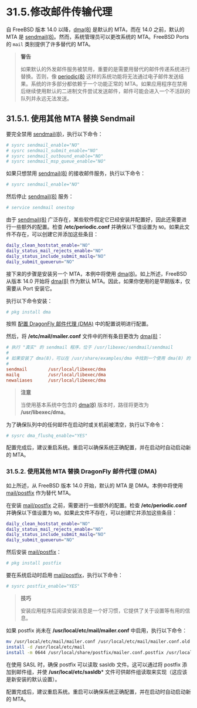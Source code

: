# 31.5.修改邮件传输代理

自 FreeBSD 版本 14.0 以降，[dma(8)](https://man.freebsd.org/cgi/man.cgi?query=dma&sektion=8&format=html) 是默认的 MTA，而在 14.0 之前，默认的 MTA 是 [sendmail(8)](https://man.freebsd.org/cgi/man.cgi?query=sendmail&sektion=8&format=html)。然而，系统管理员可以更改系统的 MTA。FreeBSD Ports  的 `mail` 类别提供了许多替代的 MTA。

>**警告**
>
>如果默认的外发邮件服务被禁用，重要的是需要用替代的邮件传递系统进行替换。否则，像 [periodic(8)](https://man.freebsd.org/cgi/man.cgi?query=periodic&sektion=8&format=html) 这样的系统功能将无法通过电子邮件发送结果。系统的许多部分都依赖于一个功能正常的 MTA。如果应用程序在禁用后继续使用默认的二进制文件尝试发送邮件，邮件可能会进入一个不活跃的队列并永远无法发送。

## 31.5.1. 使用其他 MTA 替换 Sendmail

要完全禁用 [sendmail(8)](https://man.freebsd.org/cgi/man.cgi?query=sendmail&sektion=8&format=html)，执行以下命令：

```sh
# sysrc sendmail_enable="NO"
# sysrc sendmail_submit_enable="NO"
# sysrc sendmail_outbound_enable="NO"
# sysrc sendmail_msp_queue_enable="NO"
```

如果只想禁用 [sendmail(8)](https://man.freebsd.org/cgi/man.cgi?query=sendmail&sektion=8&format=html) 的接收邮件服务，执行以下命令：

```sh
# sysrc sendmail_enable="NO"
```

然后停止 [sendmail(8)](https://man.freebsd.org/cgi/man.cgi?query=sendmail&sektion=8&format=html) 服务：

```sh
# service sendmail onestop
```

由于 [sendmail(8)](https://man.freebsd.org/cgi/man.cgi?query=sendmail&sektion=8&format=html) 广泛存在，某些软件假定它已经安装并配置好，因此还需要进行一些额外的配置。检查 **/etc/periodic.conf** 并确保以下值设置为 `NO`。如果此文件不存在，可以创建它并添加这些条目：

```sh
daily_clean_hoststat_enable="NO"
daily_status_mail_rejects_enable="NO"
daily_status_include_submit_mailq="NO"
daily_submit_queuerun="NO"
```

接下来的步骤是安装另一个 MTA，本例中将使用 [dma(8)](https://man.freebsd.org/cgi/man.cgi?query=dma&sektion=8&format=html)。如上所述，FreeBSD 从版本 14.0 开始将 [dma(8)](https://man.freebsd.org/cgi/man.cgi?query=dma&sektion=8&format=html) 作为默认 MTA。因此，如果你使用的是早期版本，仅需要从 Port 安装它。

执行以下命令安装：

```sh
# pkg install dma
```

按照 [配置 DragonFly 邮件代理 (DMA)](https://docs.freebsd.org/en/books/handbook/mail/#configuring-dragonfly-mail-agent) 中的配置说明进行配置。

然后，将 **/etc/mail/mailer.conf** 文件中的所有条目更改为 [dma(8)](https://man.freebsd.org/cgi/man.cgi?query=dma&sektion=8&format=html)：

```ini
# 执行 "真实" 的 sendmail 程序，位于 /usr/libexec/sendmail/sendmail
#
# 如果安装了 dma(8)，可以在 /usr/share/examples/dma 中找到一个使用 dma(8) 的示例 mailer.conf
#
sendmail        /usr/local/libexec/dma
mailq           /usr/local/libexec/dma
newaliases      /usr/local/libexec/dma
```

>**注意**
>
>当使用基本系统中包含的 [dma(8)](https://man.freebsd.org/cgi/man.cgi?query=dma&sektion=8&format=html) 版本时，路径将更改为 **/usr/libexec/dma**。

为了确保队列中的任何邮件在启动时或关机前被清空，执行以下命令：

```sh
# sysrc dma_flushq_enable="YES"
```

配置完成后，建议重启系统。重启可以确保系统正确配置，并在启动时自动启动新的 MTA。

### 31.5.2. 使用其他 MTA 替换 DragonFly 邮件代理 (DMA)

如上所述，从 FreeBSD 版本 14.0 开始，默认的 MTA 是 DMA。本例中将使用 [mail/postfix](https://cgit.freebsd.org/ports/tree/mail/postfix/) 作为替代 MTA。

在安装 [mail/postfix](https://cgit.freebsd.org/ports/tree/mail/postfix/) 之前，需要进行一些额外的配置。检查 **/etc/periodic.conf** 并确保以下值设置为 `NO`。如果此文件不存在，可以创建它并添加这些条目：

```sh
daily_clean_hoststat_enable="NO"
daily_status_mail_rejects_enable="NO"
daily_status_include_submit_mailq="NO"
daily_submit_queuerun="NO"
```

然后安装 [mail/postfix](https://cgit.freebsd.org/ports/tree/mail/postfix/)：

```sh
# pkg install postfix
```

要在系统启动时启用 [mail/postfix](https://cgit.freebsd.org/ports/tree/mail/postfix/)，执行以下命令：

```sh
# sysrc postfix_enable="YES"
```

>**技巧**
>
>安装应用程序后阅读安装消息是一个好习惯，它提供了关于设置等有用的信息。

如果 postfix 尚未在 **/usr/local/etc/mail/mailer.conf** 中启用，执行以下命令：

```sh
mv /usr/local/etc/mail/mailer.conf /usr/local/etc/mail/mailer.conf.old
install -d /usr/local/etc/mail
install -m 0644 /usr/local/share/postfix/mailer.conf.postfix /usr/local/etc/mail/mailer.conf
```

在使用 SASL 时，确保 postfix 可以读取 sasldb 文件。这可以通过将 postfix 添加到邮件组，并使 **/usr/local/etc/sasldb**\* 文件可供邮件组读取来实现（这应该是新安装的默认设置）。

配置完成后，建议重启系统。重启可以确保系统正确配置，并在启动时自动启动新的 MTA。
